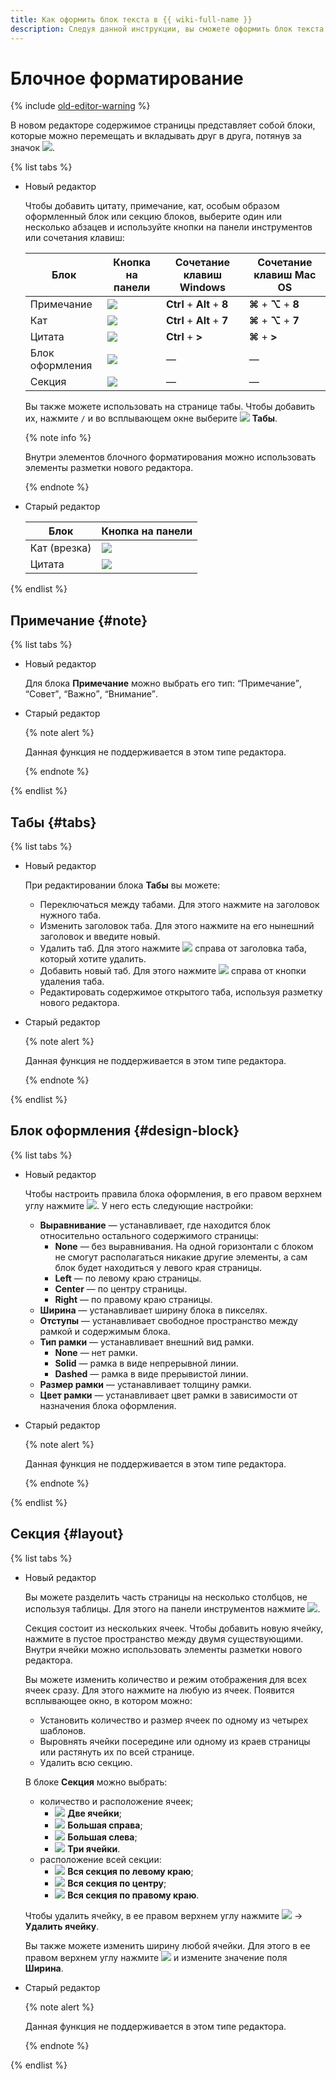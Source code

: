 ```yaml
---
title: Как оформить блок текста в {{ wiki-full-name }}
description: Следуя данной инструкции, вы сможете оформить блок текста в {{ wiki-full-name }}.
---
```


# Блочное форматирование

{% include [old-editor-warning](../../_includes/wiki/wysiwyg-old-editor.md) %}

В новом редакторе содержимое страницы представляет собой блоки, которые можно перемещать и вкладывать друг в друга, потянув за значок ![](../../_assets/console-icons/grip.svg).

{% list tabs %}

- Новый редактор

    Чтобы добавить цитату, примечание, кат, особым образом оформленный блок или секцию блоков, выберите один или несколько абзацев и используйте кнопки на панели инструментов или сочетания клавиш:

    Блок | Кнопка на панели | Сочетание клавиш Windows | Сочетание клавиш Mac OS
    --- | --- | --- | ---
    Примечание | ![](../../_assets/wiki/svg/wysiwyg/note.svg) | **Ctrl** + **Alt** + **8** | **⌘** + **⌥** + **8**
    Кат | ![](../../_assets/wiki/svg/wysiwyg/cut.svg) | **Ctrl** + **Alt** + **7** | **⌘** + **⌥** + **7**
    Цитата | ![](../../_assets/wiki/svg/wysiwyg/quote.svg) | **Ctrl** + **>** | **⌘** + **>**
    Блок оформления | ![](../../_assets/wiki/svg/wysiwyg/block.svg) | — | —
    Секция | ![](../../_assets/wiki/svg/wysiwyg/section.svg) | — | —

    Вы также можете использовать на странице табы. Чтобы добавить их, нажмите `/` и во всплывающем окне выберите ![](../../_assets/wiki/svg/wysiwyg/tabs.svg) **Табы**.

    {% note info %}

    Внутри элементов блочного форматирования можно использовать элементы разметки нового редактора.

    {% endnote %}

- Старый редактор

    Блок | Кнопка на панели
    --- | ---
    Кат (врезка) | ![](../../_assets/console-icons/scissors.svg)
    Цитата | ![](../../_assets/wiki/svg/wysiwyg/quote.svg)

{% endlist %}

## Примечание {#note}

{% list tabs %}

- Новый редактор

    Для блока **Примечание** можно выбрать его тип: <q>Примечание</q>, <q>Совет</q>, <q>Важно</q>, <q>Внимание</q>.

- Старый редактор

    {% note alert %}

    Данная функция не поддерживается в этом типе редактора. 
    
    {% endnote %}

{% endlist %}

## Табы {#tabs}

{% list tabs %}

- Новый редактор

    При редактировании блока **Табы** вы можете:

    * Переключаться между табами. Для этого нажмите на заголовок нужного таба.
    * Изменить заголовок таба. Для этого нажмите на его нынешний заголовок и введите новый.
    * Удалить таб. Для этого нажмите ![](../../_assets/wiki/svg/delete-line.svg) справа от заголовка таба, который хотите удалить.
    * Добавить новый таб. Для этого нажмите ![](../../_assets/wiki/svg/add.svg) справа от кнопки удаления таба.
    * Редактировать содержимое открытого таба, используя разметку нового редактора.

- Старый редактор

    {% note alert %}

    Данная функция не поддерживается в этом типе редактора. 
    
    {% endnote %}

{% endlist %}

## Блок оформления {#design-block}

{% list tabs %}

- Новый редактор

    Чтобы настроить правила блока оформления, в его правом верхнем углу нажмите ![](../../_assets/wiki/svg/settings.svg). У него есть следующие настройки:

    * **Выравнивание** — устанавливает, где находится блок относительно остального содержимого страницы:
      * **None** — без выравнивания. На одной горизонтали с блоком не смогут располагаться никакие другие элементы, а сам блок будет находиться у левого края страницы.
      * **Left** — по левому краю страницы.
      * **Center** — по центру страницы.
      * **Right** — по правому краю страницы.
    * **Ширина** — устанавливает ширину блока в пикселях.
    * **Отступы** — устанавливает свободное пространство между рамкой и содержимым блока.
    * **Тип рамки** — устанавливает внешний вид рамки.
      * **None** — нет рамки.
      * **Solid** — рамка в виде непрерывной линии.
      * **Dashed** — рамка в виде прерывистой линии.
    * **Размер рамки** — устанавливает толщину рамки.
    * **Цвет рамки** — устанавливает цвет рамки в зависимости от назначения блока оформления.

- Старый редактор

    {% note alert %}

    Данная функция не поддерживается в этом типе редактора. 
    
    {% endnote %}

{% endlist %}

## Секция {#layout}

{% list tabs %}

- Новый редактор

    Вы можете разделить часть страницы на несколько столбцов, не используя таблицы. Для этого на панели инструментов нажмите ![](../../_assets/wiki/svg/wysiwyg/section.svg).

    Секция состоит из нескольких ячеек. Чтобы добавить новую ячейку, нажмите в пустое пространство между двумя существующими. Внутри ячейки можно использовать элементы разметки нового редактора.

    Вы можете изменить количество и режим отображения для всех ячеек сразу. Для этого нажмите на любую из ячеек. Появится всплывающее окно, в котором можно:

    * Установить количество и размер ячеек по одному из четырех шаблонов.
    * Выровнять ячейки посередине или одному из краев страницы или растянуть их по всей странице.
    * Удалить всю секцию.

    В блоке **Секция** можно выбрать: 
    * количество и расположение ячеек;
      * ![](../../_assets/wiki/svg/wysiwyg/section-two-cells.svg) **Две ячейки**;
      * ![](../../_assets/wiki/svg/wysiwyg/section-big-right.svg) **Большая справа**;
      * ![](../../_assets/wiki/svg/wysiwyg/section-big-left.svg) **Большая слева**;
      * ![](../../_assets/wiki/svg/wysiwyg/section-three-cells.svg) **Три ячейки**.
    * расположение всей секции:
      * ![](../../_assets/wiki/svg/wysiwyg/section-all-left.svg) **Вся секция по левому краю**;
      * ![](../../_assets/wiki/svg/wysiwyg/section-all-center.svg) **Вся секция по центру**;
      * ![](../../_assets/wiki/svg/wysiwyg/section-all-right.svg) **Вся секция по правому краю**.

    Чтобы удалить ячейку, в ее правом верхнем углу нажмите ![](../../_assets/wiki/svg/actions-icon.svg) → **Удалить ячейку**.

    Вы также можете изменить ширину любой ячейки. Для этого в ее правом верхнем углу нажмите ![](../../_assets/wiki/svg/actions-icon.svg) и измените значение поля **Ширина**.

- Старый редактор

    {% note alert %}

    Данная функция не поддерживается в этом типе редактора. 
    
    {% endnote %}

{% endlist %}


